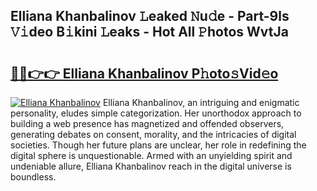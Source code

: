 ## Elliana Khanbalinov 𝙻eaked 𝙽u𝚍e - Part-9ls 𝚅𝚒deo B𝚒kini 𝙻eaks - Hot All 𝙿hotos WvtJa

# <h2><a href="http://ld0b4xb.urlbe.top/?page=Elliana+Khanbalinov">🔗🔗👉👉 Elliana Khanbalinov P𝚑oto𝚜Vid𝚎o</a></h2>

[![Elliana Khanbalinov](https://i.imgur.com/eBuTRDB.gif)](http://ld0b4xb.urlbe.top/?page=Elliana+Khanbalinov)
Elliana Khanbalinov, an intriguing and enigmatic personality, eludes simple categorization. Her unorthodox approach to building a web presence has magnetized and offended observers, generating debates on consent, morality, and the intricacies of digital societies. Though her future plans are unclear, her role in redefining the digital sphere is unquestionable. Armed with an unyielding spirit and undeniable allure, Elliana Khanbalinov reach in the digital universe is boundless.
